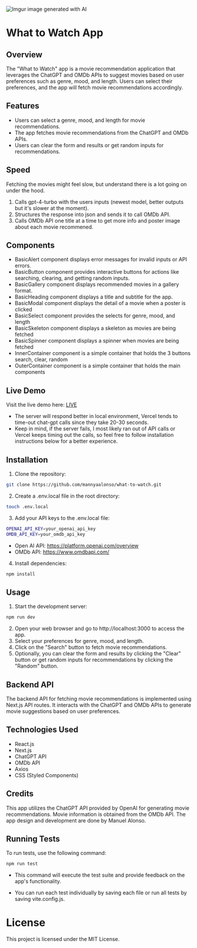 ![Imgur](https://i.imgur.com/5gcPGr0.jpg)
image generated with AI

# What to Watch App

## Overview
The "What to Watch" app is a movie recommendation application that leverages the ChatGPT and OMDb APIs to suggest movies based on user preferences such as genre, mood, and length. Users can select their preferences, and the app will fetch movie recommendations accordingly.

## Features
- Users can select a genre, mood, and length for movie recommendations.
- The app fetches movie recommendations from the ChatGPT and OMDb APIs.
- Users can clear the form and results or get random inputs for recommendations.

## Speed
Fetching the movies might feel slow, but understand there is a lot going on under the hood. 
1. Calls gpt-4-turbo with the users inputs (newest model, better outputs but it's slower at the moment).
2. Structures the response into json and sends it to call OMDb API.
3. Calls OMDb API one title at a time to get more info and poster image about each movie recommened.

## Components
- BasicAlert component displays error messages for invalid inputs or API errors.
- BasicButton component provides interactive buttons for actions like searching, clearing, and getting random inputs.
- BasicGallery component displays recommended movies in a gallery format.
- BasicHeading component displays a title and subtitle for the app.
- BasicModal component displays the detail of a movie when a poster is clicked
- BasicSelect component provides the selects for genre, mood, and length
- BasicSkeleton component displays a skeleton as movies are being fetched
- BasicSpinner component displays a spinner when movies are being fetched
- InnerContainer component is a simple container that holds the 3 buttons search, clear, random
- OuterContainer component is a simple container that holds the main components

## Live Demo
Visit the live demo here: [LIVE](https://what-to-watch-silk.vercel.app)
- The server will respond better in local environment, Vercel tends to time-out chat-gpt calls since they take 20-30 seconds. 
- Keep in mind, if the server fails, I most likely ran out of API calls or Vercel keeps timing out the calls, so feel free to follow installation instructions below for a better experience.

## Installation
1. Clone the repository:
```bash
git clone https://github.com/mannyaalonso/what-to-watch.git
```

2. Create a .env.local file in the root directory:
```bash
touch .env.local
```

3. Add your API keys to the .env.local file:
```bash
OPENAI_API_KEY=your_openai_api_key
OMDB_API_KEY=your_omdb_api_key
```
- Open AI API: https://platform.openai.com/overview
- OMDb API: https://www.omdbapi.com/

4. Install dependencies:
```bash
npm install
```

## Usage

1. Start the development server:
```bash
npm run dev
```

2. Open your web browser and go to http://localhost:3000 to access the app.
3. Select your preferences for genre, mood, and length.
4. Click on the "Search" button to fetch movie recommendations.
5. Optionally, you can clear the form and results by clicking the "Clear" button or get random inputs for recommendations by clicking the "Random" button.

## Backend API
The backend API for fetching movie recommendations is implemented using Next.js API routes. It interacts with the ChatGPT and OMDb APIs to generate movie suggestions based on user preferences.

## Technologies Used
- React.js
- Next.js
- ChatGPT API
- OMDb API
- Axios
- CSS (Styled Components)

## Credits
This app utilizes the ChatGPT API provided by OpenAI for generating movie recommendations.
Movie information is obtained from the OMDb API.
The app design and development are done by Manuel Alonso.

## Running Tests

To run tests, use the following command:
```bash
npm run test
```

- This command will execute the test suite and provide feedback on the app's functionality. 

- You can run each test individually by saving each file or run all tests by saving vite.config.js.

# License
This project is licensed under the MIT License.